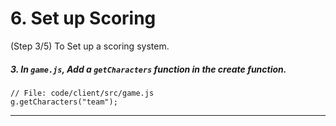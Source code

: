 # 6. Set up Scoring
 (Step 3/5) To Set up a scoring system.

##### 3. In `game.js`, Add a `getCharacters` function in the create _function_.

```
// File: code/client/src/game.js
g.getCharacters("team");
```
<hr class="uk-margin-medium">